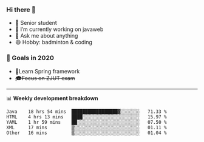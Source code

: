 

### Hi there 🐏

- 🌱 Senior student
- 🔭 I’m currently working on javaweb
- 💬 Ask me about anything
- 😄 Hobby: badminton & coding

### 🚀 Goals in 2020
+ 🍃Learn Spring framework
+ ~~🎓Focus on ZJUT exam~~
-------

📊 **Weekly development breakdown**
<!--START_SECTION:waka-->
```text
Java    18 hrs 54 mins  █████████████████▓░░░░░░░   71.33 % 
HTML    4 hrs 13 mins   ████░░░░░░░░░░░░░░░░░░░░░   15.97 % 
YAML    1 hr 59 mins    ██░░░░░░░░░░░░░░░░░░░░░░░   07.50 % 
XML     17 mins         ▒░░░░░░░░░░░░░░░░░░░░░░░░   01.11 % 
Other   16 mins         ▒░░░░░░░░░░░░░░░░░░░░░░░░   01.04 % 
```
<!--END_SECTION:waka-->
